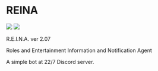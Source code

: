 # REINA
![](https://img.shields.io/badge/version-2.07-informational)
![](https://img.shields.io/github/license/Skk-nsmt/REINA)

R.E.I.N.A. ver 2.07

Roles and Entertainment Information and Notification Agent

A simple bot at 22/7 Discord server. 